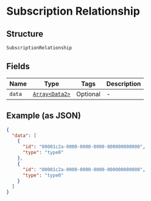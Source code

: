 
# Subscription Relationship

## Structure

`SubscriptionRelationship`

## Fields

| Name | Type | Tags | Description |
|  --- | --- | --- | --- |
| `data` | [`Array<Data2>`](../../doc/models/data-2.md) | Optional | - |

## Example (as JSON)

```json
{
  "data": [
    {
      "id": "00001c2a-0000-0000-0000-000000000000",
      "type": "type0"
    },
    {
      "id": "00001c2a-0000-0000-0000-000000000000",
      "type": "type0"
    }
  ]
}
```

